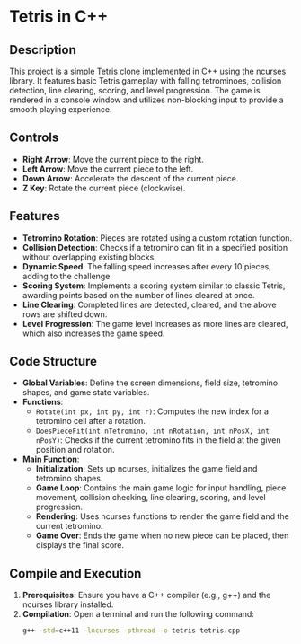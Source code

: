 # Tetris in C++

## Description
This project is a simple Tetris clone implemented in C++ using the ncurses library. It features basic Tetris gameplay with falling tetrominoes, collision detection, line clearing, scoring, and level progression. The game is rendered in a console window and utilizes non-blocking input to provide a smooth playing experience.

## Controls
- **Right Arrow**: Move the current piece to the right.
- **Left Arrow**: Move the current piece to the left.
- **Down Arrow**: Accelerate the descent of the current piece.
- **Z Key**: Rotate the current piece (clockwise).

## Features
- **Tetromino Rotation**: Pieces are rotated using a custom rotation function.
- **Collision Detection**: Checks if a tetromino can fit in a specified position without overlapping existing blocks.
- **Dynamic Speed**: The falling speed increases after every 10 pieces, adding to the challenge.
- **Scoring System**: Implements a scoring system similar to classic Tetris, awarding points based on the number of lines cleared at once.
- **Line Clearing**: Completed lines are detected, cleared, and the above rows are shifted down.
- **Level Progression**: The game level increases as more lines are cleared, which also increases the game speed.

## Code Structure
- **Global Variables**: Define the screen dimensions, field size, tetromino shapes, and game state variables.
- **Functions**:
  - `Rotate(int px, int py, int r)`: Computes the new index for a tetromino cell after a rotation.
  - `DoesPieceFit(int nTetromino, int nRotation, int nPosX, int nPosY)`: Checks if the current tetromino fits in the field at the given position and rotation.
- **Main Function**:
  - **Initialization**: Sets up ncurses, initializes the game field and tetromino shapes.
  - **Game Loop**: Contains the main game logic for input handling, piece movement, collision checking, line clearing, scoring, and level progression.
  - **Rendering**: Uses ncurses functions to render the game field and the current tetromino.
  - **Game Over**: Ends the game when no new piece can be placed, then displays the final score.

## Compile and Execution
1. **Prerequisites**: Ensure you have a C++ compiler (e.g., g++) and the ncurses library installed.
2. **Compilation**: Open a terminal and run the following command:
   ```bash
   g++ -std=c++11 -lncurses -pthread -o tetris tetris.cpp
